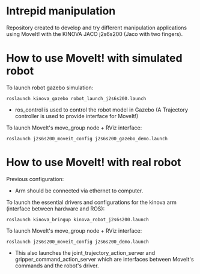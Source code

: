 # Intrepid manipulation 
Repository created to develop and try different manipulation applications using MoveIt! with the KINOVA JACO j2s6s200 (Jaco with two fingers).

# How to use MoveIt! with simulated robot

To launch robot gazebo simulation: 

`roslaunch kinova_gazebo robot_launch_j2s6s200.launch`

* ros_control is used to control the robot model in Gazebo (A Trajectory controller is used to provide interface for MoveIt!)

To launch MoveIt's move_group node + RViz interface: 

`roslaunch j2s6s200_moveit_config j2s6s200_gazebo_demo.launch`

# How to use MoveIt! with real robot

Previous configuration: 
 - Arm should be connected via ethernet to computer. 

To launch the essential drivers and configurations for the kinova arm (interface between hardware and ROS):

`roslaunch kinova_bringup kinova_robot_j2s6s200.launch`

To launch MoveIt's move_group node + RViz interface: 

`roslaunch j2s6s200_moveit_config j2s6s200_demo.launch`

* This also launches the joint_trajectory_action_server and gripper_command_action_server which are interfaces between MoveIt's commands and the robot's driver. 

